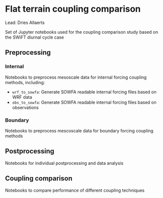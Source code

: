 # Flat terrain coupling comparison
Lead: Dries Allaerts

Set of Jupyter notebooks used for the coupling comparison study based on the SWiFT diurnal cycle case

## Preprocessing

### Internal
Notebooks to preprocess mesoscale data for internal forcing coupling methods, including:

- `wrf_to_sowfa`: Generate SOWFA readable internal forcing files based on WRF data
- `obs_to_sowfa`: Generate SOWFA readable internal forcing files based on observations

### Boundary
Notebooks to preprocess mescoscale data for boundary forcing coupling methods

## Postprocessing
Notebooks for individual postprocessing and data analysis

## Coupling comparison
Notebooks to compare performance of different coupling techniques
